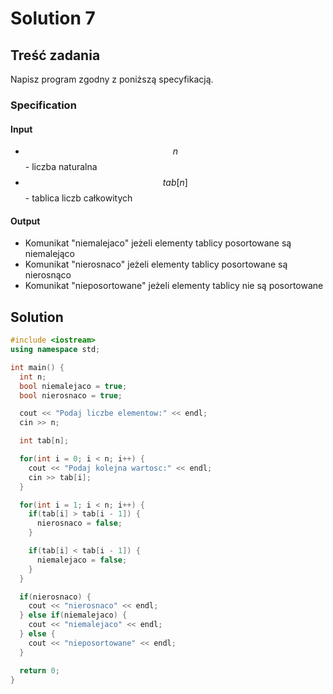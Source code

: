 # Solution 7

## Treść zadania

Napisz program zgodny z poniższą specyfikacją.

### Specification

#### Input

* $$n$$ - liczba naturalna
* $$tab[n]$$ - tablica liczb całkowitych

#### Output

* Komunikat "niemalejaco" jeżeli elementy tablicy posortowane są niemalejąco
* Komunikat "nierosnaco" jeżeli elementy tablicy posortowane są nierosnąco
* Komunikat "nieposortowane" jeżeli elementy tablicy nie są posortowane

## Solution

```cpp
#include <iostream>
using namespace std;

int main() {
  int n;
  bool niemalejaco = true;
  bool nierosnaco = true;

  cout << "Podaj liczbe elementow:" << endl;
  cin >> n;

  int tab[n];

  for(int i = 0; i < n; i++) {
    cout << "Podaj kolejna wartosc:" << endl;
    cin >> tab[i];
  }

  for(int i = 1; i < n; i++) {
    if(tab[i] > tab[i - 1]) {
      nierosnaco = false;
    }

    if(tab[i] < tab[i - 1]) {
      niemalejaco = false;
    }
  }

  if(nierosnaco) {
    cout << "nierosnaco" << endl;
  } else if(niemalejaco) {
    cout << "niemalejaco" << endl;
  } else {
    cout << "nieposortowane" << endl;
  }

  return 0;
}
```
